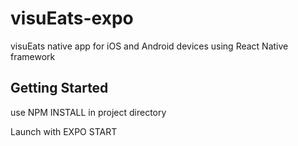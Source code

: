 # visuEats-expo
visuEats native app for iOS and Android devices using React Native framework

## Getting Started 

use NPM INSTALL in project directory

Launch with EXPO START
